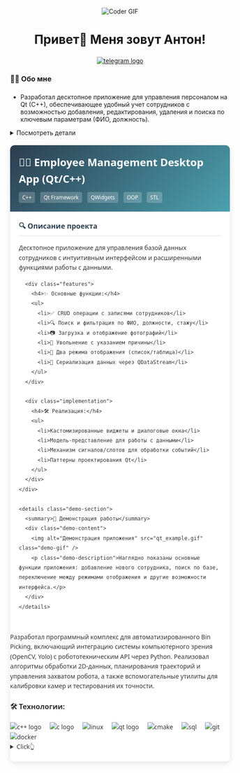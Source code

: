 <br clear="both">

<div align="center">
<img alt="Coder GIF" height=250 width=350 src="https://jimmyhoe.com/images/giphy-2.gif" />
</div>

###

<h1 align="center">Привет👋 Меня зовут Антон!</h1>

###

<div align="center">
  <a href="https://t.me/antonk_prog" target="_blank">
    <img src="https://img.shields.io/static/v1?message=Telegram&logo=telegram&label=&color=2CA5E0&logoColor=white&labelColor=&style=for-the-badge" height="25" alt="telegram logo"  />
  </a>
</div>

###

<h3 align="left">👩‍💻  Обо мне</h3>

###

- Разработал десктопное приложение для управления персоналом на Qt (C++), обеспечивающее удобный учет сотрудников с возможностью добавления, редактирования, удаления и поиска по ключевым параметрам (ФИО, должность).
<details>
  <summary>Посмотреть детали</summary>
  <div align="center">
  <p>десктоп-приложение на C++ с использованием Qt Framework для управления базой данных сотрудников. Включает функции добавления, редактирования, удаления и поиска записей с возможностью фильтрации по различным полям (ФИО, должность, стаж), а также увольнения с указанием причины. Реализована сериализация данных через QDataStream, поддержка загрузки изображений и два режима отображения (список/таблица). Стек технологий: C++ (ООП, STL), Qt (QWidgets, сигналы/слоты, QListWidget, QLineEdit, QDateEdit), кастомизированные виджеты. Проект демонстрирует навыки разработки GUI-приложений, работы с данными и событиями, а также применения паттернов проектирования в рамках Qt. Подходит для вакансий C++/Qt Developer.</p>
  <img alt="Coder GIF" height=479 width=800 src="qt_example.gif" />
  </div>
</details>

<div class="project-card">
  <div class="project-header">
    <h2>👨‍💼 Employee Management Desktop App (Qt/C++)</h2>
    <div class="tech-stack">
      <span class="tech-tag">C++</span>
      <span class="tech-tag">Qt Framework</span>
      <span class="tech-tag">QWidgets</span>
      <span class="tech-tag">OOP</span>
      <span class="tech-tag">STL</span>
    </div>
  </div>
  
  <div class="project-content">
    <div class="project-details">
      <h3>🔍 Описание проекта</h3>
      <p>Десктопное приложение для управления базой данных сотрудников с интуитивным интерфейсом и расширенными функциями работы с данными.</p>
      
      <div class="features">
        <h4>✨ Основные функции:</h4>
        <ul>
          <li>✅ CRUD операции с записями сотрудников</li>
          <li>🔍 Поиск и фильтрация по ФИО, должности, стажу</li>
          <li>📷 Загрузка и отображение фотографий</li>
          <li>📅 Увольнение с указанием причины</li>
          <li>🔄 Два режима отображения (список/таблица)</li>
          <li>💾 Сериализация данных через QDataStream</li>
        </ul>
      </div>
      
      <div class="implementation">
        <h4>🛠️ Реализация:</h4>
        <ul>
          <li>Кастомизированные виджеты и диалоговые окна</li>
          <li>Модель-представление для работы с данными</li>
          <li>Механизм сигналов/слотов для обработки событий</li>
          <li>Паттерны проектирования Qt</li>
        </ul>
      </div>
    </div>
    
    <details class="demo-section">
      <summary>🎥 Демонстрация работы</summary>
      <div class="demo-content">
        <img alt="Демонстрация приложения" src="qt_example.gif" class="demo-gif" />
        <p class="demo-description">Наглядно показаны основные функции приложения: добавление нового сотрудника, поиск по базе, переключение между режимами отображения и другие возможности интерфейса.</p>
      </div>
    </details>
  </div>
</div>

<style>
.project-card {
  font-family: 'Segoe UI', Tahoma, Geneva, Verdana, sans-serif;
  max-width: 900px;
  margin: 20px auto;
  border-radius: 10px;
  box-shadow: 0 4px 12px rgba(0, 0, 0, 0.1);
  overflow: hidden;
  background: #fff;
  color: #333;
  line-height: 1.6;
}

.project-header {
  padding: 20px;
  background: linear-gradient(135deg, #2c3e50, #4ca1af);
  color: white;
}

.project-header h2 {
  margin: 0;
  font-size: 24px;
}

.tech-stack {
  margin-top: 10px;
}

.tech-tag {
  display: inline-block;
  background: rgba(255, 255, 255, 0.2);
  padding: 3px 8px;
  margin-right: 8px;
  border-radius: 4px;
  font-size: 12px;
}

.project-content {
  padding: 20px;
}

.project-details h3 {
  color: #2c3e50;
  border-bottom: 2px solid #eee;
  padding-bottom: 8px;
  margin-top: 0;
}

.features, .implementation {
  margin: 15px 0;
}

.features h4, .implementation h4 {
  color: #4ca1af;
  margin-bottom: 8px;
}

.features ul, .implementation ul {
  padding-left: 20px;
}

.features li {
  margin-bottom: 6px;
  list-style-type: none;
  position: relative;
  padding-left: 25px;
}

.features li:before {
  content: "";
  position: absolute;
  left: 0;
  top: 7px;
  width: 8px;
  height: 8px;
  background: #4ca1af;
  border-radius: 50%;
}

.demo-section {
  margin-top: 25px;
  border: 1px solid #eee;
  border-radius: 8px;
  padding: 12px;
}

.demo-section summary {
  font-weight: bold;
  cursor: pointer;
  outline: none;
  color: #2c3e50;
}

.demo-content {
  margin-top: 15px;
  text-align: center;
}

.demo-gif {
  max-width: 100%;
  border-radius: 6px;
  box-shadow: 0 2px 8px rgba(0, 0, 0, 0.1);
}

.demo-description {
  margin-top: 10px;
  font-size: 14px;
  color: #666;
}
</style>


Разработал программный комплекс для автоматизированного Bin Picking, включающий интеграцию системы компьютерного зрения (OpenCV, Yolo) с робототехническим API через Python. Реализовал алгоритмы обработки 2D-данных, планирования траекторий и управления захватом робота, а также вспомогательные утилиты для калибровки камер и тестирования их точности.


###

<h3 align="left">🛠 Технологии:</h3>

###

<div align="left">

  <img src="https://cdn.worldvectorlogo.com/logos/c.svg" height="40" alt="c++ logo"  />
  <img width="12" />
  <img src="https://upload.wikimedia.org/wikipedia/commons/1/18/C_Programming_Language.svg" height="40" alt="c logo"  />
  <img width="12" />
  <img src="https://cdn.worldvectorlogo.com/logos/linux.svg" height="40" alt="linux"  />
  <img width="12" />  
  <img src="https://www.svgrepo.com/show/354243/qt.svg" height="40" alt="qt logo"  />
  <img width="12" />
  <img src="https://www.vectorlogo.zone/logos/cmake/cmake-ar21.svg" height="40" alt="cmake"  />
  <img width="12" />
  <img src="https://www.svgrepo.com/show/331760/sql-database-generic.svg" height="40" alt="sql"  />
  <img width="12" />
  <img src="https://cdn.worldvectorlogo.com/logos/git.svg" height="40" alt="git"  />
  <img width="12" />
  <img src="https://cdn.worldvectorlogo.com/logos/docker.svg" height="40" alt="docker"  />
  <img width="12" />
  
</div>

<details>
  <summary>Click👆</summary>
  <pre>
  🤷‍♂️
  </pre>
</details>

###
